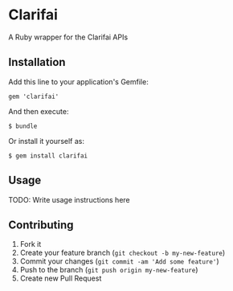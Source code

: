 # Clarifai

A Ruby wrapper for the Clarifai APIs

## Installation

Add this line to your application's Gemfile:

    gem 'clarifai'

And then execute:

    $ bundle

Or install it yourself as:

    $ gem install clarifai

## Usage

TODO: Write usage instructions here

## Contributing

1. Fork it
2. Create your feature branch (`git checkout -b my-new-feature`)
3. Commit your changes (`git commit -am 'Add some feature'`)
4. Push to the branch (`git push origin my-new-feature`)
5. Create new Pull Request
